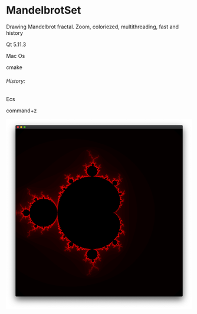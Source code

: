 # MandelbrotSet
Drawing Mandelbrot fractal. Zoom, coloriezed, multithreading, fast and history

Qt 5.11.3

Mac Os

cmake

###### History:

Ecs

command+z

<img src="/example.png"/>